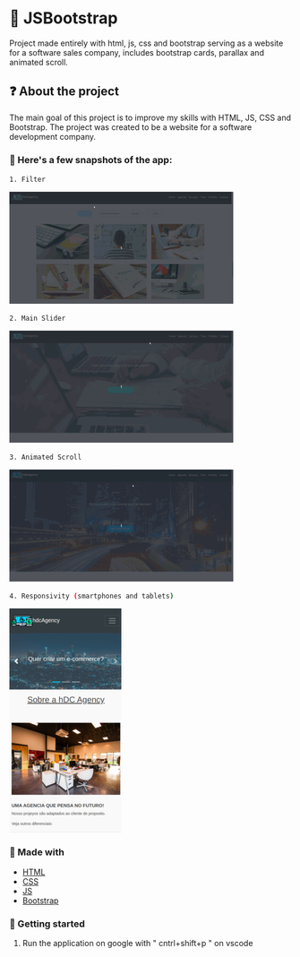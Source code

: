 # :closed_book: JSBootstrap
Project made entirely with html, js, css and bootstrap serving as a website for a software sales company, includes bootstrap cards, parallax and animated scroll.

## :question: About the project

The main goal of this project is to improve my skills with HTML, JS, CSS and Bootstrap. The project was created to be a website for a software development company.
  
### :iphone: Here's a few snapshots of the app:

```sh
1. Filter
```
![filter](https://github.com/SousaVictorH/JSBootstrap/blob/master/projectImg/filtro.gif)
```sh
2. Main Slider
```
![mainSlider](https://github.com/SousaVictorH/JSBootstrap/blob/master/projectImg/mainSlider.gif)
```sh
3. Animated Scroll
```
![animatedScroll](https://github.com/SousaVictorH/JSBootstrap/blob/master/projectImg/scrollAnimado.gif)
```sh
4. Responsivity (smartphones and tablets)
```
![responsivity](https://github.com/SousaVictorH/JSBootstrap/blob/master/projectImg/responsividade.png)

###  :hammer: Made with


- [HTML](https://devdocs.io/html/)
- [CSS](https://devdocs.io/css/)
- [JS](https://devdocs.io/javascript/)
- [Bootstrap](https://getbootstrap.com/)

<!-- GETTING STARTED -->

### :triangular_flag_on_post: Getting started

1. Run the application on google with " cntrl+shift+p " on vscode
